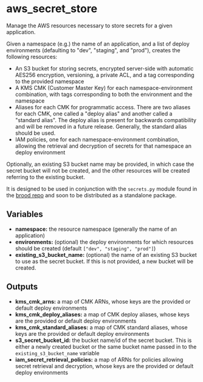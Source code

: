 # aws_secret_store

Manage the AWS resources necessary to store secrets for a given application.

Given a namespace (e.g.) the name of an application, and a list of deploy
environments (defaulting to "dev", "staging", and "prod"), creates the
following resources:

* An S3 bucket for storing secrets, encrypted server-side with automatic
AES256 encryption, versioning, a private ACL, and a tag corresponding to the
provided namespace
* A KMS CMK (Customer Master Key) for each namespace-environment combination,
with tags corresponding to both the environment and the namespace
* Aliases for each CMK for programmatic access. There are two aliases for
each CMK, one called a "deploy alias" and another called a "standard alias".
The deploy alias is present for backwards compatibility and will be removed
in a future release. Generally, the standard alias should be used.
* IAM policies, one for each namespace-environment combination, allowing the
retrieval and decryption of secrets for that namespace an deploy environment

Optionally, an existing S3 bucket name may be provided, in which case the
secret bucket will not be created, and the other resources will be created
referring to the existing bucket.

It is designed to be used in conjunction with the ``secrets.py`` module
found in the [brood repo](https://github.com/enthought/brood/blob/master/deploy/docker/stack/secrets.py)
and soon to be distributed as a standalone package.

## Variables

* **namespace:** the resource namespace (generally the name of an application)
* **environments:** (optional) the deploy environments for which resources should
be created (default `["dev", "staging", "prod"]`)
* **existing_s3_bucket_name:** (optional) the name of an existing S3 bucket to
use as the secret bucket. If this is not provided, a new bucket will be created.

## Outputs

* **kms_cmk_arns:** a map of CMK ARNs, whose keys are the provided or default
deploy environments
* **kms_cmk_deploy_aliases:** a map of CMK deploy aliases, whose keys are the
provided or default deploy environments
* **kms_cmk_standard_aliases:** a map of CMK standard aliases, whose keys are
the provided or default deploy environments
* **s3_secret_bucket_id:** the bucket name/id of the secret bucket. This is
either a newly created bucket or the same bucket name passed in to the
`existing_s3_bucket_name` variable
* **iam_secret_retrieval_policies:** a map of ARNs for policies allowing
secret retrieval and decryption, whose keys are the provided or default deploy
environments
